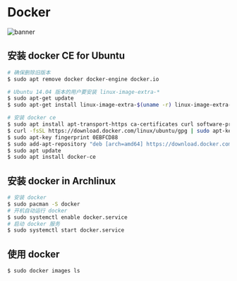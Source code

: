 # Docker

![banner](../assets/images/9.1/banner.jpg)

## 安装 docker CE for Ubuntu

```bash
# 确保删除旧版本
$ sudo apt remove docker docker-engine docker.io

# Ubuntu 14.04 版本的用户要安装 linux-image-extra-*
$ sudo apt-get update
$ sudo apt-get install linux-image-extra-$(uname -r) linux-image-extra-virtual

# 安装 docker ce
$ sudo apt install apt-transport-https ca-certificates curl software-properties-common
$ curl -fsSL https://download.docker.com/linux/ubuntu/gpg | sudo apt-key add -
$ sudo apt-key fingerprint 0EBFCD88
$ sudo add-apt-repository "deb [arch=amd64] https://download.docker.com/linux/ubuntu $(lsb_release -cs) stable"
$ sudo apt update
$ sudo apt install docker-ce
```

## 安装 docker in Archlinux 

```bash
# 安装 docker
$ sudo pacman -S docker
# 开机自动运行 docker
$ sudo systemctl enable docker.service
# 启动 docker 服务
$ sudo systemctl start docker.service
```

## 使用 docker


```bash
$ sudo docker images ls
```
